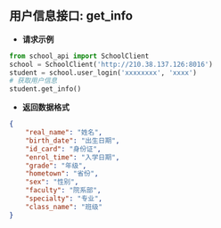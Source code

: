 ## 用户信息接口: get_info

* **请求示例**

```python
from school_api import SchoolClient
school = SchoolClient('http://210.38.137.126:8016')
student = school.user_login('xxxxxxxx', 'xxxx')
# 获取用户信息
student.get_info()
```

* **返回数据格式**

```json
{   
    "real_name": "姓名",
    "birth_date": "出生日期",
    "id_card": "身份证",
    "enrol_time": "入学日期",
    "grade": "年级",
    "hometown": "省份",
    "sex": "性别",
    "faculty": "院系部",
    "specialty": "专业",
    "class_name": "班级"
}
```
